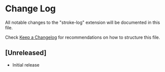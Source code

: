 # Change Log

All notable changes to the "stroke-log" extension will be documented in this file.

Check [Keep a Changelog](http://keepachangelog.com/) for recommendations on how to structure this file.

## [Unreleased]

- Initial release